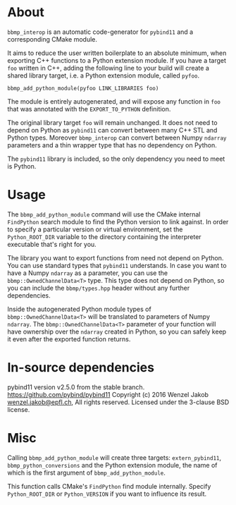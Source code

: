 # About

`bbmp_interop` is an automatic code-generator for `pybind11` and a
corresponding CMake module.

It aims to reduce the user written boilerplate to an absolute minimum, when
exporting C++ functions to a Python extension module. If you have a target
`foo` written in C++, adding the following line to your build will create a
shared library target, i.e. a Python extension module, called `pyfoo`.

    bbmp_add_python_module(pyfoo LINK_LIBRARIES foo)

The module is entirely autogenerated, and will expose any function in `foo` 
that was annotated with the `EXPORT_TO_PYTHON` definition.

The original library target `foo` will remain unchanged. It does not need to
depend on Python as `pybind11` can convert between many C++ STL and Python
types. Moreover `bbmp_interop` can convert between Numpy `ndarray` parameters
and a thin wrapper type that has no dependency on Python.

The `pybind11` library is included, so the only dependency you need to meet is
Python.


# Usage

The `bbmp_add_python_module` command will use the CMake internal `FindPython`
search module to find the Python version to link against. In order to specify
a particular version or virtual environment, set the `Python_ROOT_DIR`
variable to the directory containing the interpreter executable that's right
for you.

The library you want to export functions from need not depend on Python. You
can use standard types that `pybind11` understands. In case you want to have a
Numpy `ndarray` as a parameter, you can use the `bbmp::OwnedChannelData<T>`
type. This type does not depend on Python, so you can include the
`bbmp/types.hpp` header without any further dependencies.

Inside the autogenerated Python module types of `bbmp::OwnedChannelData<T>`
will be translated to parameters of Numpy `ndarray`. The
`bbmp::OwnedChannelData<T>` parameter of your function will have ownership
over the `ndarray` created in Python, so you can safely keep it even after the
exported function returns.


# In-source dependencies

pybind11 version v2.5.0 from the stable branch.
  https://github.com/pybind/pybind11 Copyright (c) 2016 Wenzel Jakob
  <wenzel.jakob@epfl.ch>, All rights reserved. Licensed under the 3-clause BSD
  license.


# Misc

Calling `bbmp_add_python_module` will create three targets: `extern_pybind11`,
`bbmp_python_conversions` and the Python extension module, the name of which
is the first argument of `bbmp_add_python_module`.

This function calls CMake's `FindPython` find module internally. Specify 
`Python_ROOT_DIR` or `Python_VERSION` if you want to influence its result.
